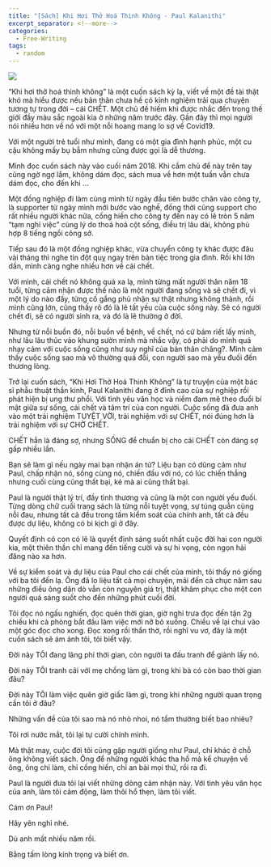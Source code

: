 ```yaml
---
title: "[Sách] Khi Hơi Thở Hoá Thinh Không - Paul Kalanithi"
excerpt_separator: <!--more-->
categories:
  - Free-Writing
tags:
  - random
---
```


![](/assets/images/2020/09/2020-09-02-sach-khi-hoi-tho-hoa-thinh-khong-paul-kalanithi.webp)

“Khi hơi thở hoá thinh không” là một cuốn sách kỳ lạ, viết về một đề tài thật khó mà hiểu được nếu bản thân chưa hề có kinh nghiệm trải qua chuyện tương tự trong đời –  cái CHẾT. Một chủ đề hiếm khi được nhắc đến trong thế giới đầy màu sắc ngoài kia ở những năm trước đây. Gần đây thì mọi người nói nhiều hơn về nó với một nỗi hoang mang lo sợ về Covid19.

Với một người trẻ tuổi như mình, đang có một gia đình hạnh phúc, một cu cậu không mấy bụ bẫm nhưng cũng được gọi là dễ thương. 

Mình đọc cuốn sách này vào cuối năm 2018. Khi cầm chủ đề này trên tay cũng ngờ ngợ lắm, không dám đọc, sách mua về hơn một tuần vẫn chưa dám đọc, cho đến khi …

Một đồng nghiệp đi làm cùng mình từ ngày đầu tiên bước chân vào công ty, là supporter từ ngày mình mới bước vào nghề, đồng thời cũng support cho rất nhiều người khác nữa, cống hiến cho công ty đến nay có lẽ tròn 5 năm “tạm nghỉ việc” cùng lý do thoá hoá cột sống, điều trị lâu dài, không phù hợp 8 tiếng ngồi công sở. 

Tiếp sau đó là một đồng nghiệp khác, vừa chuyển công ty khác được đâu vài tháng thì nghe tin đột quỵ ngay trên bàn tiệc trong gia đình. Rồi khi lớn dần, mình càng nghe nhiều hơn về cái chết.

Với mình, cái chết nó không quá xa lạ, mình từng mất người thân năm 18 tuổi, từng cảm nhận được thế nào là một người đang sống và sẽ chết đi, vì một lý do nào đấy, từng cố gắng phủ nhận sự thật nhưng không thành, rồi mình cũng lớn, cũng thấy rõ đó là lẽ tất yếu của cuộc sống này. Sẽ có người chết đi, sẽ có người sinh ra, và đó là lẽ thường ở đời.

Nhưng từ nỗi buồn đó, nỗi buồn về bệnh, về chết, nó cứ bám riết lấy mình, như lâu lâu thúc vào khung sườn mình mà nhắc vậy, có phải do mình quá nhạy cảm với cuộc sống cũng như suy nghĩ của bản thân chăng?. Mình cảm thấy cuộc sống sao mà vô thường quá đỗi, con người sao mà yếu đuối đến thương lòng. 

Trở lại cuốn sách, “Khi Hơi Thở Hoá Thinh Không” là tự truyện của một bác sĩ phẫu thuật thần kinh, Paul Kalanithi đang ở đỉnh cao của sự nghiệp rồi phát hiện bị ung thư phổi. Với tình yêu văn học và niềm đam mê theo đuổi bí mật giữa sự sống, cái chết và tâm trí của con người. Cuộc sống đã đưa anh vào một trải nghiệm TUYỆT VỜI, trải nghiệm với sự CHẾT, nói đúng hơn là trải nghiệm với sự CHỜ CHẾT.

CHẾT hẳn là đáng sợ, nhưng SỐNG để chuẩn bị cho cái CHẾT còn đáng sợ gấp nhiều lần.

Bạn sẽ làm gì nếu ngày mai bạn nhận án tử? Liệu bạn có dũng cảm như Paul, chấp nhận nó, sống cùng nó, chiến đấu với nó, có lúc chiến thắng nhưng cuối cùng cũng thất bại, kẻ mà ai cũng thất bại.

Paul là người thật lý trí, đầy tình thương và cũng là một con người yếu đuối. Từng dòng chữ cuối trang sách là từng nỗi tuyệt vọng, sự túng quẫn cùng nỗi đau, nhưng tất cả đều trong tầm kiểm soát của chính anh, tất cả đều được dự liệu, không có bi kịch gì ở đây. 

Quyết định có con có lẽ là quyết định sáng suốt nhất cuộc đời hai con người kia, một thiên thần chỉ mang đến tiếng cười và sự hi vọng, còn ngọn hải đăng nào xa hơn.

Về sự kiểm soát và dự liệu của Paul cho cái chết của mình, tôi thấy nó giống với ba tôi đến lạ. Ông đã lo liệu tất cả mọi chuyện, mãi đến cả chục năm sau những điều ông dặn dò vẫn còn nguyên giá trị, thật khâm phục cho một con người quá sáng suốt cho đến những phút cuối đời.

Tôi đọc nó ngấu nghiến, đọc quên thời gian, giờ nghỉ trưa đọc đến tận 2g chiều khi cả phòng bắt đầu làm việc mới nỡ bỏ xuống. Chiều về lại chui vào một góc đọc cho xong. Đọc xong rồi thẩn thờ, rồi nghĩ vu vơ, đây là một cuốn sách sẽ ám ảnh tôi, tôi biết vậy.

Đời này TÔI đang lãng phí thời gian, còn người ta đấu tranh để giành lấy nó.

Đời này TÔI tranh cãi với mẹ chồng làm gì, trong khi bà có còn bao thời gian đâu?

Đời này TÔI làm việc quên giờ giấc làm gì, trong khi những người quan trọng cần tôi ở đâu?

Những vấn đề của tôi sao mà nó nhỏ nhoi, nó tầm thường biết bao nhiêu?

Tôi rơi nước mắt, tôi lại tự cười chính mình.

Mà thật may, cuộc đời tôi cũng gặp người giống như Paul, chỉ khác ở chỗ ông không viết sách. Ông để những người khác tha hồ mà kể chuyện về ông, ông chỉ làm, chỉ cống hiến, chỉ an bài mọi thứ, rồi ra đi.

Paul là người đưa tôi lại viết những dòng cảm nhận này. Với tình yêu văn học của anh, làm tôi cảm động, làm thôi hổ thẹn, làm tôi viết.

Cám ơn Paul!

Hãy yên nghỉ nhé.

Dù anh mất nhiều năm rồi.

Bằng tấm lòng kính trọng và biết ơn.